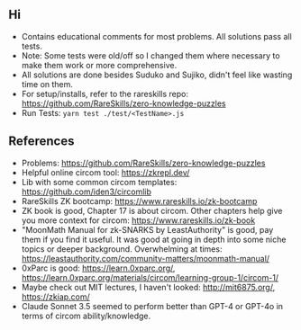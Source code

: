 ## Hi
* Contains educational comments for most problems. All solutions pass all tests.
* Note: Some tests were old/off so I changed them where necessary to make them work or more comprehensive.
* All solutions are done besides Suduko and Sujiko, didn't feel like wasting time on them.
* For setup/installs, refer to the rareskills repo: https://github.com/RareSkills/zero-knowledge-puzzles
* Run Tests: `yarn test ./test/<TestName>.js`

## References
* Problems: https://github.com/RareSkills/zero-knowledge-puzzles
* Helpful online circom tool: https://zkrepl.dev/
* Lib with some common circom templates: https://github.com/iden3/circomlib
* RareSkills ZK bootcamp: https://www.rareskills.io/zk-bootcamp
* ZK book is good, Chapter 17 is about circom. Other chapters help give you more context for circom: https://www.rareskills.io/zk-book
* "MoonMath Manual for zk-SNARKS by LeastAuthority" is good, pay them if you find it useful. It was good at going in depth into some niche topics or deeper background. Overwhelming at times: https://leastauthority.com/community-matters/moonmath-manual/
* 0xParc is good: https://learn.0xparc.org/, https://learn.0xparc.org/materials/circom/learning-group-1/circom-1/
* Maybe check out MIT lectures, I haven't looked: http://mit6875.org/, https://zkiap.com/
* Claude Sonnet 3.5 seemed to perform better than GPT-4 or GPT-4o in terms of circom ability/knowledge.